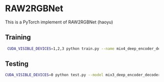 # RAW2RGBNet
This is a PyTorch implement of RAW2RGBNet (haoyu)

## Training
```bash
 CUDA_VISIBLE_DEVICES=1,2,3 python train.py --name mix4_deep_encoder_decoder_32_8_10_8_144_f --model mix4_deep_encoder_decoder --batchSize=18 --data_root ~/ram_data/RAW2RGB/ --checkpoint /data1/kangfu/Checkpoints/RAW2RGB/ --cuda --size 192 --lr 1e-5 --n-epoch=100 --resume /data1/kangfu/Checkpoints/RAW2RGB/mix4_deep_encoder_decoder_32_8_10_8_144_f/16.pth --start-epoch=17
```

## Testing
```bash
CUDA_VISIBLE_DEVICES=0 python test.py --model mix3_deep_encoder_decoder --checkpoint ./80.pth --output /data1/kangfu/Datasets/RAW2RGB/val_results --data ~/ram_data/RAW2RGB/Validation
```
